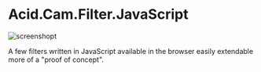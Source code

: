 # Acid.Cam.Filter.JavaScript

![screenshopt](https://github.com/lostjared/Acid.Cam.Filter.JavaScript/blob/main/ss.jpg "screneshot")

A few filters written in JavaScript available in the browser easily extendable more of a "proof of concept".

